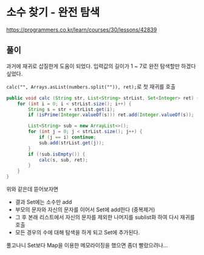 # 소수 찾기 - 완전 탐색
https://programmers.co.kr/learn/courses/30/lessons/42839

## 풀이
과거에 재귀로 삽질한게 도움이 되었다. 입력값의 길이가 1 ~ 7로 완전 탐색할만 하겠다 싶었다.

`calc("", Arrays.asList(numbers.split("")), ret);`로 첫 재귀를 호출

```java
public void calc (String str, List<String> strList, Set<Integer> ret) {
    for (int i = 0; i < strList.size(); i++) {
        String s = str + strList.get(i);
        if (isPrime(Integer.valueOf(s))) ret.add(Integer.valueOf(s));

        List<String> sub = new ArrayList<>();
        for (int j = 0; j < strList.size(); j++) {
            if (j == i) continue;
            sub.add(strList.get(j));
        }
        if (!sub.isEmpty()) {
            calc(s, sub, ret);
        }
    }
}
```
위와 같은데 뜯어보자면

- 결과 Set에는 소수만 add
- 부모의 문자와 자신의 문자를 이어서 Set에 add한다 (중복제거)
- 그 후 본래 리스트에서 자신의 문자를 제외한 나머지를 sublist화 하여 다시 재귀를 호출
- 모든 경우의 수에 대해 탐색을 하게 되고 Set에 추가된다.

풀고나니 Set보다 Map을 이용한 메모라이징을 했으면 좀더 빨랐으려나...